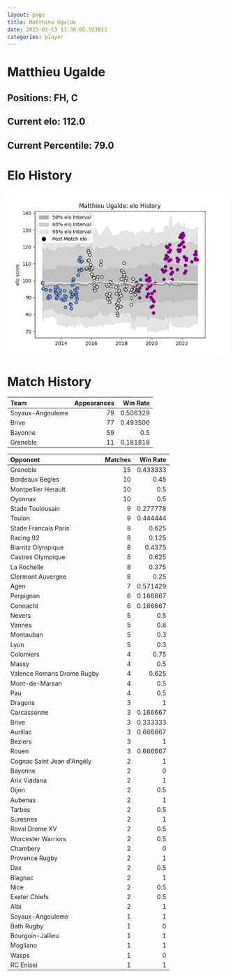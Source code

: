 ```yaml
---  
layout: page  
title: Matthieu Ugalde  
date: 2023-01-13 11:30:05.522812  
categories: player  
---
```

# Matthieu Ugalde

## Positions: FH, C

## Current elo: 112.0

## Current Percentile: 79.0

# Elo History


![elo history](history_MatthieuUgalde.png)
# Match History


| Team             |   Appearances |   Win Rate |
|:-----------------|--------------:|-----------:|
| Soyaux-Angouleme |            79 |   0.506329 |
| Brive            |            77 |   0.493506 |
| Bayonne          |            59 |   0.5      |
| Grenoble         |            11 |   0.181818 |

| Opponent                   |   Matches |   Win Rate |
|:---------------------------|----------:|-----------:|
| Grenoble                   |        15 |   0.433333 |
| Bordeaux Begles            |        10 |   0.45     |
| Montpellier Herault        |        10 |   0.5      |
| Oyonnax                    |        10 |   0.5      |
| Stade Toulousain           |         9 |   0.277778 |
| Toulon                     |         9 |   0.444444 |
| Stade Francais Paris       |         8 |   0.625    |
| Racing 92                  |         8 |   0.125    |
| Biarritz Olympique         |         8 |   0.4375   |
| Castres Olympique          |         8 |   0.625    |
| La Rochelle                |         8 |   0.375    |
| Clermont Auvergne          |         8 |   0.25     |
| Agen                       |         7 |   0.571429 |
| Perpignan                  |         6 |   0.166667 |
| Connacht                   |         6 |   0.166667 |
| Nevers                     |         5 |   0.5      |
| Vannes                     |         5 |   0.6      |
| Montauban                  |         5 |   0.3      |
| Lyon                       |         5 |   0.3      |
| Colomiers                  |         4 |   0.75     |
| Massy                      |         4 |   0.5      |
| Valence Romans Drome Rugby |         4 |   0.625    |
| Mont-de-Marsan             |         4 |   0.5      |
| Pau                        |         4 |   0.5      |
| Dragons                    |         3 |   1        |
| Carcassonne                |         3 |   0.166667 |
| Brive                      |         3 |   0.333333 |
| Aurillac                   |         3 |   0.666667 |
| Beziers                    |         3 |   1        |
| Rouen                      |         3 |   0.666667 |
| Cognac Saint Jean d'Angély |         2 |   1        |
| Bayonne                    |         2 |   0        |
| Arix Viadana               |         2 |   1        |
| Dijon                      |         2 |   0.5      |
| Aubenas                    |         2 |   1        |
| Tarbes                     |         2 |   0.5      |
| Suresnes                   |         2 |   1        |
| Roval Drome XV             |         2 |   0.5      |
| Worcester Warriors         |         2 |   0.5      |
| Chambery                   |         2 |   0        |
| Provence Rugby             |         2 |   1        |
| Dax                        |         2 |   0.5      |
| Blagnac                    |         2 |   1        |
| Nice                       |         2 |   0.5      |
| Exeter Chiefs              |         2 |   0.5      |
| Albi                       |         2 |   1        |
| Soyaux-Angouleme           |         1 |   1        |
| Bath Rugby                 |         1 |   0        |
| Bourgoin-Jallieu           |         1 |   1        |
| Mogliano                   |         1 |   1        |
| Wasps                      |         1 |   0        |
| RC Enisei                  |         1 |   1        |